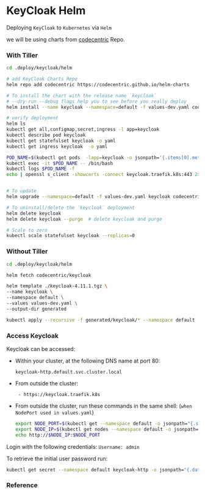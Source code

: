 # KeyCloak Helm

Deploying `KeyCloak` to `Kubernetes` via `Helm`

we will be using charts from [codecentric](https://github.com/codecentric/helm-charts) Repo.

### With Tiller

```bash
cd .deploy/keycloak/helm

# add KeyCloak Charts Repo
helm repo add codecentric https://codecentric.github.io/helm-charts

# To install the chart with the release name `keycloak`
# --dry-run --debug flags help you to see before you really deploy
helm install --name keycloak --namespace=default -f values-dev.yaml codecentric/keycloak

# verify deployment
helm ls
kubectl get all,configmap,secret,ingress -l app=keycloak
kubectl describe pod keycloak
kubectl get statefulset keycloak -o yaml
kubectl get ingress keycloak  -o yaml

POD_NAME=$(kubectl get pods  -lapp=keycloak -o jsonpath='{.items[0].metadata.name}')
kubectl exec -it $POD_NAME -- /bin/bash
kubectl logs $POD_NAME -f
echo | openssl s_client -showcerts -connect keycloak.traefik.k8s:443 2>/dev/null


# To update
helm upgrade --namespace=default -f values-dev.yaml keycloak codecentric/keycloak

# To uninstall/delete the `keycloak` deployment
helm delete keycloak
helm delete keycloak --purge  # delete keycloak and purge

# Scale to zero
kubectl scale statefulset keycloak --replicas=0
```

### Without Tiller

```bash
cd .deploy/keycloak/helm

helm fetch codecentric/keycloak

helm template ./keycloak-4.11.1.tgz \
--name keycloak \
--namespace default \
--values values-dev.yaml \
--output-dir generated

kubectl apply --recursive -f generated/keycloak/* --namespace default
```

### Access Keycloak

Keycloak can be accessed:

- Within your cluster, at the following DNS name at port 80:

  ```
  keycloak-http.default.svc.cluster.local
  ```

- From outside the cluster:

  ```
   - https://keycloak.traefik.k8s
  ```

- From outside the cluster, run these commands in the same shell: (`when NodePort used in values.yaml`)

  ```bash
  export NODE_PORT=$(kubectl get --namespace default -o jsonpath="{.spec.ports[0].nodePort}" services keycloak-http)
  export NODE_IP=$(kubectl get nodes --namespace default -o jsonpath="{.items[0].status.addresses[0].address}")
  echo http://$NODE_IP:$NODE_PORT
  ```

Login with the following credentials:
`Username: admin`

To retrieve the initial user password run:

```bash
kubectl get secret --namespace default keycloak-http -o jsonpath="{.data.password}" | base64 --decode; echo
```

### Reference
